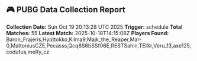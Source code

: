 ## 🎮 PUBG Data Collection Report
**Collection Date:** Sun Oct 19 20:13:28 UTC 2025
**Trigger:** schedule
**Total Matches:** 55
**Latest Match:** 2025-10-18T14:15:08Z
**Players Found:** Baron_Frajeris,Hyottokko,Kilma9,Majk_the_Reaper,Mar-0,MattoniusCZE,Pecasss,Qcq8S6bSSf06E,RESTSahin,TEIXr,Veru_13,axe125,codufus,meRy_cz
